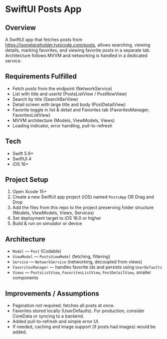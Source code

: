 # SwiftUI Posts App


## Overview
A SwiftUI app that fetches posts from https://jsonplaceholder.typicode.com/posts, allows searching, viewing details, marking favorites, and viewing favorite posts in a separate tab. Architecture follows MVVM and networking is handled in a dedicated service.


## Requirements Fulfilled
- Fetch posts from the endpoint (NetworkService)
- List with title and userId (PostsListView / PostRowView)
- Search by title (SearchBarView)
- Detail screen with large title and body (PostDetailView)
- Favorite toggle in list & detail and Favorites tab (FavoritesManager, FavoritesListView)
- MVVM architecture (Models, ViewModels, Views)
- Loading indicator, error handling, pull-to-refresh

## Tech
- Swift 5.9+
- SwiftUI 4
- iOS 16+

## Project Setup
1. Open Xcode 15+
2. Create a new SwiftUI app project (iOS) named `PostsApp` OR Drag and Drop
3. Add the files from this repo to the project preserving folder structure (Models, ViewModels, Views, Services)
4. Set deployment target to iOS 16.0 or higher
5. Build & run on simulator or device


## Architecture
- `Model` — `Post` (Codable)
- `ViewModel` — `PostsViewModel` (fetching, filtering)
- `Service` — `NetworkService` (networking, decoupled from views)
- `FavoritesManager` — handles favorite ids and persists using `UserDefaults`
- `Views` — `PostsListView`, `FavoritesListView`, `PostDetailView`, smaller components


## Improvements / Assumptions
- Pagination not required; fetches all posts at once.
- Favorites stored locally (UserDefaults). For production, consider CoreData or syncing to a backend.
- Added pull-to-refresh and simple error UI.
- If needed, caching and image support (if posts had images) would be added.
